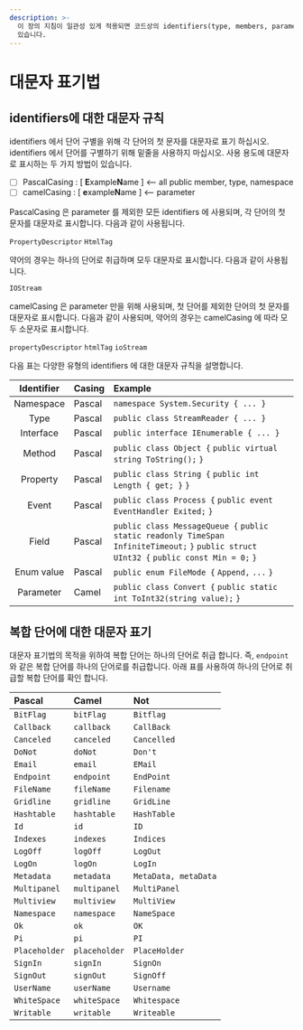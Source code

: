 ```yaml
---
description: >-
  이 장의 지침이 일관성 있게 적용되면 코드상의 identifiers(type, members, parameters) 들을 쉽게 파악 할수
  있습니다.
---
```


# 대문자 표기법

## identifiers에 대한 대문자 규칙

identifiers 에서 단어 구별을 위해 각 단어의 첫 문자를 대문자로 표기 하십시오. identifiers 에서 단어를 구별하기 위해 밑줄을 사용하지 마십시오. 사용 용도에 대문자로 표시하는 두 가지 방법이 있습니다.

* [ ] PascalCasing  :  \[ **E**xample**N**ame \] &lt;-- all public member, type, namespace
* [ ] camelCasing   :  \[ **e**xample**N**ame \] &lt;-- parameter

PascalCasing 은 parameter 를 제외한 모든 identifiers 에 사용되며, 각 단어의 첫 문자를 대문자로 표시합니다. 다음과 같이 사용됩니다.

 `PropertyDescriptor` `HtmlTag`

약어의 경우는 하나의 단어로 취급하며 모두 대문자로 표시합니다. 다음과 같이 사용됩니다.

`IOStream`

camelCasing 은 parameter 만을 위해 사용되며, 첫 단어를 제외한 단어의 첫 문자를 대문자로 표시합니다. 다음과 같이 사용되며, 약어의 경우는 camelCasing 에 따라 모두 소문자로 표시합니다.

`propertyDescriptor` `htmlTag`  `ioStream`



다음 표는 다양한 유형의 identifiers 에 대한 대문자 규칙을 설명합니다.

| Identifier | Casing | Example |
| :---: | :--- | :--- |
| Namespace | Pascal | `namespace System.Security { ... }` |
| Type | Pascal | `public class StreamReader { ... }` |
| Interface | Pascal | `public interface IEnumerable { ... }` |
| Method | Pascal | `public class Object {`     `public virtual string ToString();` `}` |
| Property | Pascal | `public class String {`     `public int Length { get; }` `}` |
| Event | Pascal | `public class Process {`     `public event EventHandler Exited;` `}` |
| Field | Pascal | `public class MessageQueue {`     `public static readonly TimeSpan`     `InfiniteTimeout;` `}` `public struct UInt32 {`     `public const Min = 0;` `}` |
| Enum value | Pascal | `public enum FileMode {`     `Append,`    `...` `}` |
| Parameter | Camel | `public class Convert {`     `public static int ToInt32(string value);` `}` |

## 복합 단어에 대한 대문자 표기  

대문자 표기법의 목적을 위하여 복합 단어는 하나의 단어로 취급 합니다. 즉, `endpoint` 와 같은 복합 단어를 하나의 단어로를 취급합니다. 아래 표를 사용하여 하나의 단어로 취급할 복합 단어를 확인 합니다.

| Pascal | Camel | Not |
| :--- | :--- | :--- |
| `BitFlag` | `bitFlag` | `Bitflag` |
| `Callback` | `callback` | `CallBack` |
| `Canceled` | `canceled` | `Cancelled` |
| `DoNot` | `doNot` | `Don't` |
| `Email` | `email` | `EMail` |
| `Endpoint` | `endpoint` | `EndPoint` |
| `FileName` | `fileName` | `Filename` |
| `Gridline` | `gridline` | `GridLine` |
| `Hashtable` | `hashtable` | `HashTable` |
| `Id` | `id` | `ID` |
| `Indexes` | `indexes` | `Indices` |
| `LogOff` | `logOff` | `LogOut` |
| `LogOn` | `logOn` | `LogIn` |
| `Metadata` | `metadata` | `MetaData, metaData` |
| `Multipanel` | `multipanel` | `MultiPanel` |
| `Multiview` | `multiview` | `MultiView` |
| `Namespace` | `namespace` | `NameSpace` |
| `Ok` | `ok` | `OK` |
| `Pi` | `pi` | `PI` |
| `Placeholder` | `placeholder` | `PlaceHolder` |
| `SignIn` | `signIn` | `SignOn` |
| `SignOut` | `signOut` | `SignOff` |
| `UserName` | `userName` | `Username` |
| `WhiteSpace` | `whiteSpace` | `Whitespace` |
| `Writable` | `writable` | `Writeable` |



